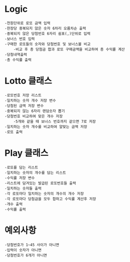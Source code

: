 # Logic
    -천원단위로 로또 금액 입력
    -한장당 중복되지 않은 숫자 6차리 오름차순 출력
    -중복되지 않은 당첨번호 6자리 쉼표(,)단위로 입력
    -보너스 번호 입력
    -구매한 로또들의 숫자와 당첨번호 및 보너스볼 비교
        -비교 후 총 당첨금 합과 로또 구매금액을 비교하여 총 수익률 계산
    -당첨내역출력
    -총 수익률 출력

# Lotto 클래스
    -로또번호 저장 리스트
    -일치하는 숫자 개수 저장 변수
    -당첨된 금액 저장 변수
    -중복되지 않는 6자리 랜덤숫자 뽑기
    -당첨번호 비교하여 맞은 개수 저장
        -5개와 같을 때 보너스 번호까지 같으면 7로 저장
    -일치하는 숫자 개수를 비교하여 알맞는 금액 저장
    -로또 출력

# Play 클래스
    -로또를 담는 리스트
    -일치하는 숫자의 개수를 담는 리스트
    -수익률 저장 변수
    -리스트에 담겨있는 발급된 로또번호들 출력
    -일치하는 숫자들 출력
    -각 로또마다 일치하는 숫자의 개수의 개수 저장
    -각 로또마다 당첨금을 모두 합하고 수익률 계산후 저장
    -개수 출력
    -수익률 출력

# 예외사항
    -당첨번호가 1~45 사이가 아니면
    -입력이 숫자가 아니면
    -당첨번호가 6개가 아니면
